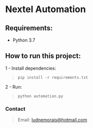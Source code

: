 # Nextel Automation

## Requirements:
- Python 3.7

## How to run this project:

1 -  Install dependencies:
> ```pip install -r requirements.txt```

2 - Run:
> ```python automation.py```

### Contact
> Email: [ludnemorais@hotmail.com]()